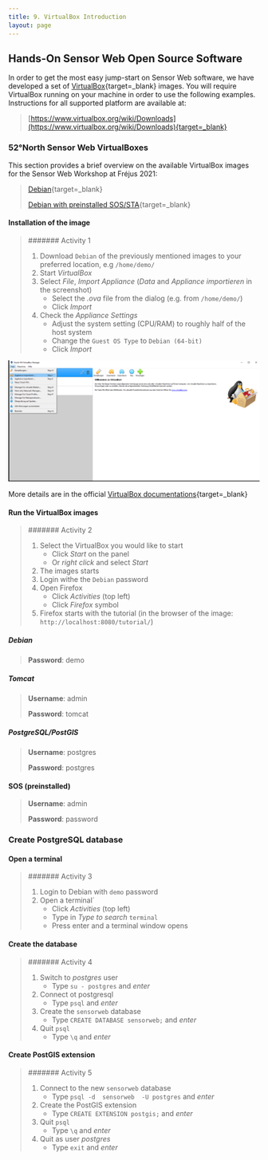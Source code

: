 ```yaml
---
title: 9. VirtualBox Introduction
layout: page
---
```


## Hands-On Sensor Web Open Source Software

In order to get the most easy jump-start on Sensor Web software, we have
developed a set of [VirtualBox](https://www.virtualbox.org/){target=_blank}
 images. You will
require VirtualBox running on your machine in order to use the following examples.
Instructions for all supported platform are available at:

> [https://www.virtualbox.org/wiki/Downloads](https://www.virtualbox.org/wiki/Downloads){target=_blank}

### 52°North Sensor Web VirtualBoxes

This section provides a brief overview on the available VirtualBox images for
the Sensor Web Workshop at Fréjus 2021:

> [Debian](https://52north.org/delivery/SensorWeb/Workshops/Frejus_2021/Sensor%20Web%20Workshop%202021.ova){target=_blank}
>
> [Debian with preinstalled SOS/STA](https://52north.org/delivery/SensorWeb/Workshops/Frejus_2021/Sensor%20Web%20Workshop%202021%20inst.ova){target=_blank}

#### Installation of the image

> ####### Activity 1
>
> 1. Download `Debian` of the previously mentioned images to your preferred location, e.g `/home/demo/`
> 1. Start *VirtualBox*
> 1. Select *File*, *Import Appliance* (*Data* and *Appliance importieren* in the screenshot)
>     * Select the *.ova* file from the dialog (e.g. from `/home/demo/`)
>     * Click *Import*
> 1. Check the *Appliance Settings*
>     * Adjust the system setting (CPU/RAM) to roughly half of the host system
>     * Change the `Guest OS Type` to `Debian (64-bit)`
>     * Click *Import*

![VirtualBox_1.png](../images/VirtualBox_1.png "VirtualBox")

More details are in the official [VirtualBox documentations](https://www.virtualbox.org/manual/ch01.html#ovf-import-appliance){target=_blank}

#### Run the VirtualBox images

> ####### Activity 2
>
>1. Select the VirtualBox you would like to start
>     * Click *Start* on the panel
>     * Or *right click* and select *Start*
>1. The images starts
>1. Login withe the `Debian` password
>1. Open Firefox
>     * Click *Activities* (top left)
>     * Click *Firefox* symbol
>1. Firefox starts with the tutorial (in the browser of the image: `http://localhost:8080/tutorial/`)

##### Debian

> **Password**: demo

##### Tomcat

> **Username**: admin
>
> **Password**: tomcat

##### PostgreSQL/PostGIS

> **Username**: postgres
>
> **Password**: postgres

#### SOS (preinstalled)

> **Username**: admin
>
> **Password**: password

### Create PostgreSQL database

#### Open a terminal

> ####### Activity 3
>
> 1. Login to Debian with `demo` password
> 1. Open a terminal´
>     * Click *Activities* (top left)
>     * Type in *Type to search* `terminal`
>     * Press enter and a terminal window opens

#### Create the database

> ####### Activity 4
>
> 1. Switch to *postgres* user
>     * Type `su - postgres` and *enter*
> 1. Connect ot postgresql
>     * Type `psql` and *enter*
> 1. Create the `sensorweb` database
>     * Type `CREATE DATABASE sensorweb;` and *enter*
> 1. Quit `psql`
>     * Type `\q` and *enter*

#### Create PostGIS extension

> ####### Activity 5
>
> 1. Connect to the new `sensorweb` database
>     * Type `psql -d  sensorweb  -U postgres` and *enter*
> 1. Create the PostGIS extension
>     * Type `CREATE EXTENSION postgis;` and *enter*
> 1. Quit `psql`
>     * Type `\q` and *enter*
> 1. Quit as user *postgres*
>     * Type `exit` and *enter*
